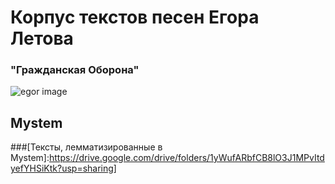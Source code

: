 
# Корпус текстов песен Егора Летова #
### "Гражданская Оборона"









![egor image](https://sun9-33.userapi.com/c543104/v543104740/ff5b/127KAzdw_UI.jpg)

## Mystem
###[Тексты, лемматизированные в Mystem]:https://drive.google.com/drive/folders/1yWufARbfCB8lO3J1MPvItdyefYHSiKtk?usp=sharing]
